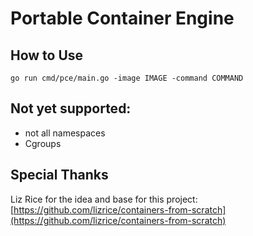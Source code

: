 # Portable Container Engine


## How to Use

```
go run cmd/pce/main.go -image IMAGE -command COMMAND
```

## Not yet supported:

- not all namespaces
- Cgroups

## Special Thanks

Liz Rice for the idea and base for this project: [https://github.com/lizrice/containers-from-scratch](https://github.com/lizrice/containers-from-scratch)